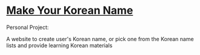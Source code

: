 # <a href="https://positive235.github.io/make-kr-name/index.html" target="_blank">Make Your Korean Name</a>

Personal Project:

A website to create user's Korean name, or pick one from the Korean name lists and provide learning Korean materials
